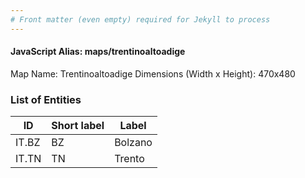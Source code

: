 ```yaml
---
# Front matter (even empty) required for Jekyll to process
---
```


#### JavaScript Alias: maps/trentinoaltoadige

Map Name: Trentinoaltoadige
Dimensions (Width x Height): 470x480





### List of Entities

ID | Short label | Label
---|---|---|
IT.BZ|BZ|Bolzano
IT.TN|TN|Trento

